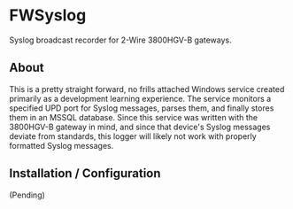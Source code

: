 FWSyslog
===========

Syslog broadcast recorder for 2-Wire 3800HGV-B gateways.

About
--------------
This is a pretty straight forward, no frills attached Windows service created primarily as a development learning experience.  The service monitors a specified UPD port for Syslog messages, parses them, and finally stores them in an MSSQL database.  Since this service was written with the 3800HGV-B gateway in mind, and since that device's Syslog messages deviate from standards, this logger will likely not work with properly formatted Syslog messages.

Installation / Configuration
--------------
(Pending)
